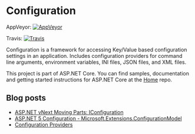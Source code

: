 Configuration
=============
AppVeyor: [![AppVeyor](https://ci.appveyor.com/api/projects/status/m1l7adh2cwv488dt/branch/dev?svg=true)](https://ci.appveyor.com/project/aspnetci/Configuration/branch/dev)

Travis:   [![Travis](https://travis-ci.org/aspnet/Configuration.svg?branch=dev)](https://travis-ci.org/aspnet/Configuration)

Configuration is a framework for accessing Key/Value based configuration settings in an application. Includes configuration providers for command line arguments, environment variables, INI files, JSON files, and XML files.

This project is part of ASP.NET Core. You can find samples, documentation and getting started instructions for ASP.NET Core at the [Home](https://github.com/aspnet/home) repo.

## Blog posts

* [ASP.NET vNext Moving Parts: IConfiguration](http://whereslou.com/2014/05/23/asp-net-vnext-moving-parts-iconfiguration/)
* [ASP.NET 5 Configuration - Microsoft.Extensions.ConfigurationModel](http://blog.jsinh.in/asp-net-5-configuration-microsoft-framework-configurationmodel/)
* [Configuration Providers](http://bleedingnedge.azurewebsites.net/2015/10/15/configuration-providers/)

